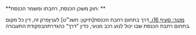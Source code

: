 **חוק משכן הכנסת, רחבתו ומשמר הכנסת: **

[מקור: סעיף 16ו. ](https://he.wikisource.org/wiki/%D7%97%D7%95%D7%A7-%D7%99%D7%A1%D7%95%D7%93:_%D7%94%D7%9B%D7%A0%D7%A1%D7%AA#%D7%A1%D7%A2%D7%99%D7%A3_16ו)
דרך בתחום רחבת הכנסת[תיקון: תשנ״ט]
לעניןפרק זה, דין כל מקום בתחום רחבת הכנסת שבו יכול לנוע רכב מנועי, כדין ”דרך“ כהגדרתהבפקודת התעבורה.